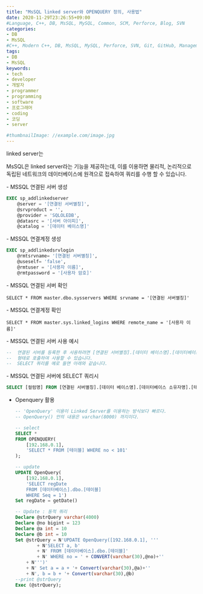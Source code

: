```yaml
---
title: "MsSQL linked server와 OPENQUERY 정의, 사용법"
date: 2020-11-29T23:26:55+09:00
#Language, C++, DB, MsSQL, MySQL, Common, SCM, Perforce, Blog, SVN
categories:
- DB
- MsSQL
#C++, Modern C++, DB, MsSQL, MySQL, Perforce, SVN, Git, GitHub, Management, Blog, Hugo, Architecture
tags:
- DB
- MsSQL
keywords:
- tech
- developer
- 개발자
- programmer
- programming
- software
- 프로그래머
- coding
- 코딩
- server

#thumbnailImage: //example.com/image.jpg
---
```


linked server는 

MsSQL은 linked server라는 기능을 제공하는데, 이를 이용하면 물리적, 논리적으로 독립된 네트워크의 데이터베이스에 원격으로 접속하여 쿼리를 수행 할 수 있습니다.

<!--more-->

\- MSSQL 연결된 서버 생성

```sql
EXEC sp_addlinkedserver
    @server = '[연결된 서버별칭]',
    @srvproduct = '',
    @provider = 'SQLOLEDB',
    @datasrc = '[서버 아이피]',
    @catalog = '[데이터 베이스명]'
```


\- MSSQL 연결계정 생성

```sql
EXEC sp_addlinkedsrvlogin
    @rmtsrvname= '[연결된 서버별칭]',
    @useself= 'false',
    @rmtuser = '[사용자 이름]',
    @rmtpassword = '[사용자 암호]'
```


\- MSSQL 연결된 서버 확인

```mssql
SELECT * FROM master.dbo.sysservers WHERE srvname = '[연결된 서버별칭]'
```


\- MSSQL 연결계정 확인

```mssql
SELECT * FROM master.sys.linked_logins WHERE remote_name = '[사용자 이름]'
```


\- MSSQL 연결된 서버 사용 예시

```sql
--  연결된 서버를 등록한 후 사용하려면 [연결된 서버별칭].[데이터 베이스명].[데이터베이스 소유자명].[테이블명]
--  형태로 호출하여 사용할 수 있습니다.
--  SELECT 쿼리를 예로 들면 아래와 같습니다.

```


\- MSSQL 연결된 서버에 SELECT 쿼리시

```sql
SELECT [컬럼명] FROM [연결된 서버별칭].[데이터 베이스명].[데이터베이스 소유자명].[테이블명] WHERE [조건절]
```


- Openquery 활용

  ``` sql
  -- 'OpenQuery' 이용이 Linked Server를 이용하는 방식보다 빠르다.
  -- OpenQuery() 안의 내용은 varchar(8000) 까지이다.
  
  -- select
  SELECT *
  FROM OPENQUERY(
      [192.168.0.1],
      'SELECT * FROM [테이블] WHERE no < 101'
  );
  
  -- update
  UPDATE OpenQuery(
      [192.168.0.1],
      'SELECT regDate
      FROM [데이터베이스].dbo.[테이블]
      WHERE Seq = 1')
  Set regDate = getDate()
  
  -- Update : 동적 쿼리
  Declare @strQuery varchar(4000)
  Declare @no bigint = 123
  Declare @a int = 10
  Declare @b int = 10
  Set @strQuery = N'UPDATE OpenQuery([192.168.0.1], '''
          + N'SELECT a, b'
          + N' FROM [데이터베이스].dbo.[테이블]'
          + N' WHERE no = ' + CONVERT(varchar(30),@no)+''
      + N''')'
      + N' Set a = a + '+ Convert(varchar(30),@a)+''
      + N', b = b + '+ Convert(varchar(30),@b)
  --print @strQuery
  Exec (@strQuery);
  ```

  